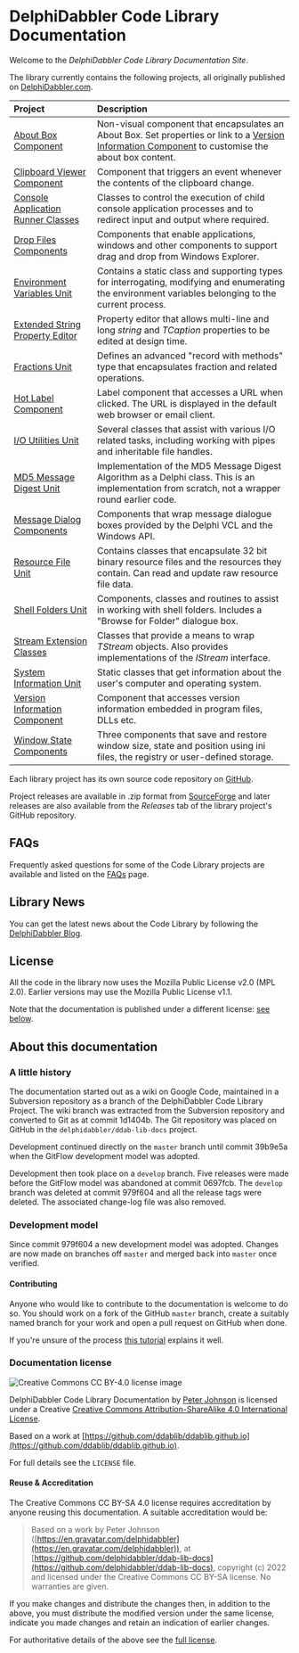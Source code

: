 # DelphiDabbler Code Library Documentation

Welcome to the _DelphiDabbler Code Library Documentation Site_.

The library currently contains the following projects, all originally published on [DelphiDabbler.com](https://delphidabbler.com/codelib).

| **Project** | **Description** |
|:------------|:----------------|
| [About Box Component](./Docs/AboutBox.md) | Non-visual component that encapsulates an About Box. Set properties or link to a [Version Information Component](./Docs/VerInfo.md) to customise the about box content. |
| [Clipboard Viewer Component](./CBView/index.md) | Component that triggers an event whenever the contents of the clipboard change. |
| [Console Application Runner Classes](./Docs/ConsoleApp.md) | Classes to control the execution of child console application processes and to redirect input and output where required. |
| [Drop Files Components](./DropFiles/index.md) | Components that enable applications, windows and other components to support drag and drop from Windows Explorer. |
| [Environment Variables Unit](./EnvVars/index.md) | Contains a static class and supporting types for interrogating, modifying and enumerating the environment variables belonging to the current process. |
| [Extended String Property Editor](./Docs/StringPE.md) | Property editor that allows multi-line and long _string_ and _TCaption_ properties to be edited at design time. |
| [Fractions Unit](./Docs/Fractions.md) | Defines an advanced "record with methods" type that encapsulates fraction and related operations. |
| [Hot Label Component](./HotLabel/index.md) | Label component that accesses a URL when clicked. The URL is displayed in the default web browser or email client. |
| [I/O Utilities Unit](./Docs/IOUtils.md) | Several classes that assist with various I/O related tasks, including working with pipes and inheritable file handles. |
| [MD5 Message Digest Unit](./Docs/MD5.md) | Implementation of the MD5 Message Digest Algorithm as a Delphi class. This is an implementation from scratch, not a wrapper round earlier code. |
| [Message Dialog Components](./MsgDlg/index.md) | Components that wrap message dialogue boxes provided by the Delphi VCL and the Windows API. |
| [Resource File Unit](./ResFile/index.md) | Contains classes that encapsulate 32 bit binary resource files and the resources they contain. Can read and update raw resource file data. |
| [Shell Folders Unit](./Docs/ShellFoldersUnit.md) | Components, classes and routines to assist in working with shell folders. Includes a "Browse for Folder" dialogue box. |
| [Stream Extension Classes](./Docs/Streams.md) | Classes that provide a means to wrap _TStream_ objects. Also provides implementations of the _IStream_ interface. |
| [System Information Unit](./SysInfo/index.md/) | Static classes that get information about the user's computer and operating system.  |
| [Version Information Component](./Docs/VerInfo.md) | Component that accesses version information embedded in program files, DLLs etc. |
| [Window State Components](./Docs/WindowStateComponents.md) | Three components that save and restore window size, state and position using ini files, the registry or user-defined storage. |

Each library project has its own source code repository on [GitHub](https://github.com/ddablib).

Project releases are available in .zip format from [SourceForge](https://sourceforge.net/projects/ddablib/files/) and later releases are also available from the _Releases_ tab of the library project's GitHub repository.

## FAQs

Frequently asked questions for some of the Code Library projects are available and listed on the [FAQs](FAQs/FAQs.md) page.

## Library News

You can get the latest news about the Code Library by following the [DelphiDabbler Blog](https://delphidabbler.blogspot.com/).

## License

All the code in the library now uses the Mozilla Public License v2.0 (MPL 2.0). Earlier versions may use the Mozilla Public License v1.1.

Note that the documentation is published under a different license: [see below](#documentation-license).

## About this documentation

### A little history

The documentation started out as a wiki on Google Code, maintained in a Subversion repository as a branch of the DelphiDabbler Code Library Project. The wiki branch was extracted from the Subversion repository and converted to Git as at commit 1d1404b. The Git repository was placed on GitHub in the `delphidabbler/ddab-lib-docs` project.

Development continued directly on the `master` branch until commit 39b9e5a when the GitFlow development model was adopted.

Development then took place on a `develop` branch. Five releases were made before the GitFlow model was abandoned at commit 0697fcb. The `develop` branch was deleted at commit 979f604 and all the release tags were deleted. The associated change-log file was also removed.

### Development model

Since commit 979f604 a new development model was adopted. Changes are now made on branches off `master` and merged back into `master` once verified.

#### Contributing

Anyone who would like to contribute to the documentation is welcome to do so. You should work on a fork of the GitHub `master` branch, create a suitably named branch for your work and open a pull request on GitHub when done.

If you're unsure of the process [this tutorial](https://opensource.com/article/19/7/create-pull-request-github) explains it well.

### Documentation license

![Creative Commons CC BY-4.0 license image](https://i.creativecommons.org/l/by-sa/4.0/88x31.png)

DelphiDabbler Code Library Documentation by [Peter Johnson](https://en.gravatar.com/delphidabbler) is licensed under a Creative [Creative Commons Attribution-ShareAlike 4.0 International License](http://creativecommons.org/licenses/by-sa/4.0/).

Based on a work at [https://github.com/ddablib/ddablib.github.io](https://github.com/ddablib/ddablib.github.io).

For full details see the `LICENSE` file.

#### Reuse & Accreditation

The Creative Commons CC BY-SA 4.0 license requires accreditation by anyone reusing this documentation.  A suitable accreditation would be:

> Based on a work by Peter Johnson ([https://en.gravatar.com/delphidabbler](https://en.gravatar.com/delphidabbler)), at [https://github.com/delphidabbler/ddab-lib-docs](https://github.com/delphidabbler/ddab-lib-docs), copyright (c) 2022 and licensed under the Creative Commons CC BY-SA license. No warranties are given.

If you make changes and distribute the changes then, in addition to the above, you must distribute the modified version under the same license, indicate you made changes and retain an indication of earlier changes.

For authoritative details of the above see the [full license](https://creativecommons.org/licenses/by-sa/4.0/legalcode).

